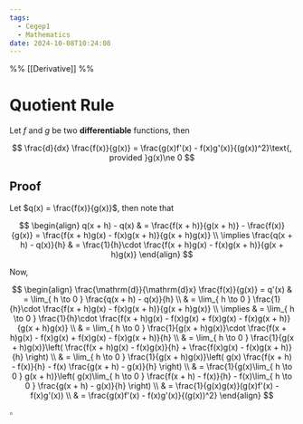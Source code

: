 ```yaml
---
tags:
  - Cegep1
  - Mathematics
date: 2024-10-08T10:24:08
---
```


%% [[Derivative]] %%

# Quotient Rule

Let $f$ and $g$ be two **differentiable** functions, then

$$
\frac{d}{dx} \frac{f(x)}{g(x)} = \frac{g(x)f'(x) - f(x)g'(x)}{(g(x))^2}\text{, provided }g(x)\ne 0
$$

## Proof

Let $q(x) = \frac{f(x)}{g(x)}$, then note that

$$
\begin{align}
q(x + h) - q(x) & = \frac{f(x + h)}{g(x + h)} - \frac{f(x)}{g(x)} = \frac{f(x + h)g(x) - f(x)g(x + h)}{g(x + h)g(x)} \\
\implies \frac{q(x + h) - q(x)}{h} & = \frac{1}{h}\cdot \frac{f(x + h)g(x) - f(x)g(x + h)}{g(x + h)g(x)}
\end{align}
$$

Now,

$$
\begin{align}
\frac{\mathrm{d}}{\mathrm{d}x} \frac{f(x)}{g(x)} = q'(x) & = \lim_{ h \to 0 } \frac{q(x + h) - q(x)}{h} \\
 & = \lim_{ h \to 0 } \frac{1}{h}\cdot \frac{f(x + h)g(x) - f(x)g(x + h)}{g(x + h)g(x)} \\
\implies & = \lim_{ h \to 0 } \frac{1}{h}\cdot \frac{f(x + h)g(x) - f(x)g(x) + f(x)g(x) - f(x)g(x + h)}{g(x + h)g(x)} \\
 & = \lim_{ h \to 0 } \frac{1}{g(x + h)g(x)}\cdot \frac{f(x + h)g(x) - f(x)g(x) + f(x)g(x) - f(x)g(x + h)}{h} \\
 & = \lim_{ h \to 0 } \frac{1}{g(x + h)g(x)}\left( \frac{f(x + h)g(x) - f(x)g(x)}{h} + \frac{f(x)g(x) - f(x)g(x + h)}{h} \right) \\
 & = \lim_{ h \to 0 } \frac{1}{g(x + h)g(x)}\left( g(x) \frac{f(x + h) - f(x)}{h} - f(x) \frac{g(x + h) - g(x)}{h} \right) \\
 & = \frac{1}{g(x)\lim_{ h \to 0 } g(x + h)}\left( g(x)\lim_{ h \to 0 } \frac{f(x + h) - f(x)}{h} - f(x)\lim_{ h \to 0 } \frac{g(x + h) - g(x)}{h} \right) \\
 & = \frac{1}{g(x)g(x)}(g(x)f'(x) - f(x)g'(x)) \\
 & = \frac{g(x)f'(x) - f(x)g'(x)}{(g(x))^2}
\end{align}
$$

$\square$